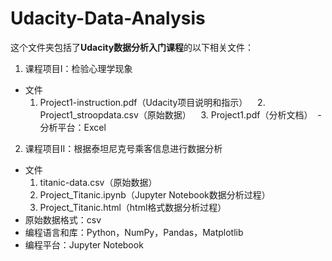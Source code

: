 # Udacity-Data-Analysis
这个文件夹包括了**Udacity数据分析入门课程**的以下相关文件：
1. 课程项目I：检验心理学现象  
  - 文件
    1. Project1-instruction.pdf（Udacity项目说明和指示）
    2. Project1_stroopdata.csv（原始数据）
    3. Project1.pdf（分析文档）
  - 分析平台：Excel
  
2. 课程项目II：根据泰坦尼克号乘客信息进行数据分析  
  - 文件
    1. titanic-data.csv（原始数据）
    2. Project_Titanic.ipynb（Jupyter Notebook数据分析过程）
    3. Project_Titanic.html（html格式数据分析过程）
  - 原始数据格式：csv
  - 编程语言和库：Python，NumPy，Pandas，Matplotlib
  - 编程平台：Jupyter Notebook  
